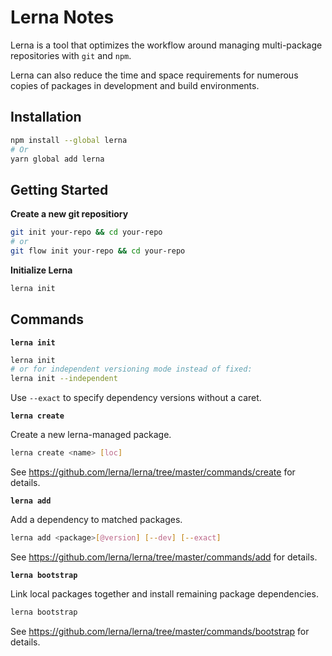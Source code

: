 # Lerna Notes

Lerna is a tool that optimizes the workflow around managing multi-package
repositories with `git` and `npm`.

Lerna can also reduce the time and space requirements for numerous copies of
packages in development and build environments.


## Installation

```sh
npm install --global lerna
# Or
yarn global add lerna
```


## Getting Started

**Create a new git repositiory**

```sh
git init your-repo && cd your-repo
# or
git flow init your-repo && cd your-repo
```

**Initialize Lerna**

```sh
lerna init
```


## Commands

**`lerna init`**

```sh
lerna init
# or for independent versioning mode instead of fixed:
lerna init --independent
```

Use `--exact` to specify dependency versions without a caret.

**`lerna create`**

Create a new lerna-managed package.

```sh
lerna create <name> [loc]
```

See https://github.com/lerna/lerna/tree/master/commands/create for details.

**`lerna add`**

Add a dependency to matched packages.

```sh
lerna add <package>[@version] [--dev] [--exact]
```

See https://github.com/lerna/lerna/tree/master/commands/add for details.

**`lerna bootstrap`**

Link local packages together and install remaining package dependencies.

```sh
lerna bootstrap
```

See https://github.com/lerna/lerna/tree/master/commands/bootstrap for details.
